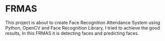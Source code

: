 # FRMAS
This project is about to create Face Recognition Attendance System using Python, OpenCV and Face Recognition Library, I tried to achieve the good results, In this FRMAS it is detecting faces and predicting faces.
